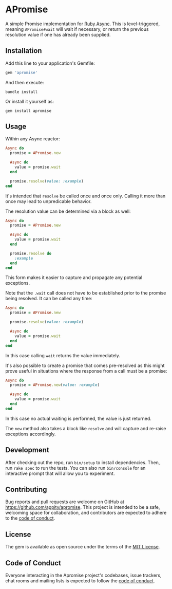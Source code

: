 # APromise

A simple Promise implementation for
[Ruby Async](https://github.com/socketry/async). This is level-triggered,
meaning `APromise#wait` will wait if necessary, or return the previous
resolution value if one has already been supplied.

## Installation

Add this line to your application's Gemfile:

```ruby
gem 'apromise'
```

And then execute:

```shell
bundle install
```

Or install it yourself as:

```shell
gem install apromise
```

## Usage

Within any Async reactor:

```ruby
Async do
  promise = APromise.new

  Async do
    value = promise.wait
  end

  promise.resolve(value: :example)
end
```

It's intended that `resolve` be called once and once only. Calling it more
than once may lead to unpredicable behavior.

The resolution value can be determined via a block as well:

```ruby
Async do
  promise = APromise.new

  Async do
    value = promise.wait
  end

  promise.resolve do
    :example
  end
end
```

This form makes it easier to capture and propagate any potential exceptions.

Note that the `.wait` call does not have to be established prior to the
promise being resolved. It can be called any time:

```ruby
Async do
  promise = APromise.new

  promise.resolve(value: :example)

  Async do
    value = promise.wait
  end
end
```

In this case calling `wait` returns the value immediately.

It's also possible to create a promise that comes pre-resolved as this might
prove useful in situations where the response from a call must be a promise:

```ruby
Async do
  promise = APromise.new(value: :example)

  Async do
    value = promise.wait
  end
end
```

In this case no actual waiting is performed, the value is just returned.

The `new` method also takes a block like `resolve` and will capture and
re-raise exceptions accordingly.

## Development

After checking out the repo, run `bin/setup` to install dependencies. Then, run `rake spec` to run the tests. You can also run `bin/console` for an interactive prompt that will allow you to experiment.

## Contributing

Bug reports and pull requests are welcome on GitHub at https://github.com/appity/apromise. This project is intended to be a safe, welcoming space for collaboration, and contributors are expected to adhere to the [code of conduct](https://github.com/appity/apromise/blob/master/CODE_OF_CONDUCT.md).

## License

The gem is available as open source under the terms of the [MIT License](https://opensource.org/licenses/MIT).

## Code of Conduct

Everyone interacting in the Apromise project's codebases, issue trackers, chat rooms and mailing lists is expected to follow the [code of conduct](https://github.com/appity/apromise/blob/master/CODE_OF_CONDUCT.md).
